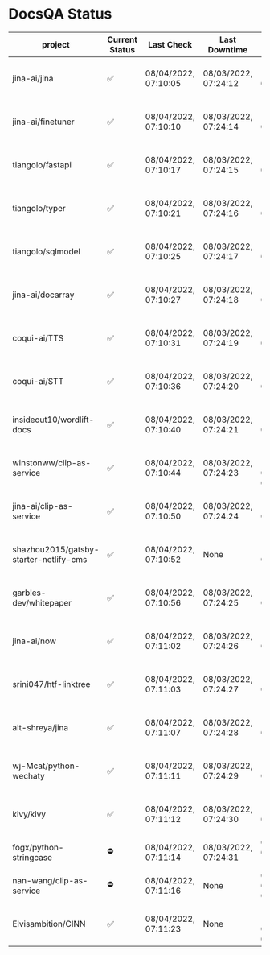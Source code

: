 # DocsQA Status

|               project                |Current Status|     Last Check     |   Last Downtime    |              % Uptime              |
|--------------------------------------|--------------|--------------------|--------------------|------------------------------------|
|jina-ai/jina                          |✅            |08/04/2022, 07:10:05|08/03/2022, 07:24:12|121.644 (since 07/29/2022, 16:38:18)|
|jina-ai/finetuner                     |✅            |08/04/2022, 07:10:10|08/03/2022, 07:24:14|121.651 (since 07/29/2022, 16:38:18)|
|tiangolo/fastapi                      |✅            |08/04/2022, 07:10:17|08/03/2022, 07:24:15|121.659 (since 07/29/2022, 16:38:18)|
|tiangolo/typer                        |✅            |08/04/2022, 07:10:21|08/03/2022, 07:24:16|121.662 (since 07/29/2022, 16:38:18)|
|tiangolo/sqlmodel                     |✅            |08/04/2022, 07:10:25|08/03/2022, 07:24:17|121.666 (since 07/29/2022, 16:38:18)|
|jina-ai/docarray                      |✅            |08/04/2022, 07:10:27|08/03/2022, 07:24:18|121.667 (since 07/29/2022, 16:38:18)|
|coqui-ai/TTS                          |✅            |08/04/2022, 07:10:31|08/03/2022, 07:24:19|121.667 (since 07/29/2022, 16:38:18)|
|coqui-ai/STT                          |✅            |08/04/2022, 07:10:36|08/03/2022, 07:24:20|121.671 (since 07/29/2022, 16:38:18)|
|insideout10/wordlift-docs             |✅            |08/04/2022, 07:10:40|08/03/2022, 07:24:21|121.675 (since 07/29/2022, 16:38:18)|
|winstonww/clip-as-service             |✅            |08/04/2022, 07:10:44|08/03/2022, 07:24:23|170.078 (since 08/01/2022, 02:40:51)|
|jina-ai/clip-as-service               |✅            |08/04/2022, 07:10:50|08/03/2022, 07:24:24|121.682 (since 07/29/2022, 16:38:18)|
|shazhou2015/gatsby-starter-netlify-cms|✅            |08/04/2022, 07:10:52|None                |100.000 (since 08/03/2022, 10:30:18)|
|garbles-dev/whitepaper                |✅            |08/04/2022, 07:10:56|08/03/2022, 07:24:25|121.682 (since 07/29/2022, 16:38:18)|
|jina-ai/now                           |✅            |08/04/2022, 07:11:02|08/03/2022, 07:24:26|121.683 (since 07/29/2022, 16:38:18)|
|srini047/htf-linktree                 |✅            |08/04/2022, 07:11:03|08/03/2022, 07:24:27|124.850 (since 07/31/2022, 18:29:28)|
|alt-shreya/jina                       |✅            |08/04/2022, 07:11:07|08/03/2022, 07:24:28|121.686 (since 07/29/2022, 16:38:18)|
|wj-Mcat/python-wechaty                |✅            |08/04/2022, 07:11:11|08/03/2022, 07:24:29|121.692 (since 07/29/2022, 16:38:18)|
|kivy/kivy                             |✅            |08/04/2022, 07:11:12|08/03/2022, 07:24:30|121.692 (since 07/29/2022, 16:38:18)|
|fogx/python-stringcase                |⛔️           |08/04/2022, 07:11:14|08/03/2022, 07:24:31|0.000 (since 08/01/2022, 12:54:44)  |
|nan-wang/clip-as-service              |⛔️           |08/04/2022, 07:11:16|None                |0.000 (since 08/04/2022, 05:17:56)  |
|Elvisambition/CINN                    |✅            |08/04/2022, 07:11:23|None                |100.000 (since 08/04/2022, 07:09:50)|
